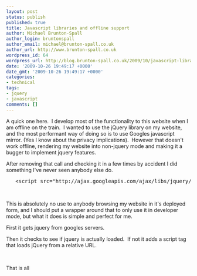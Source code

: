 ```yaml
---
layout: post
status: publish
published: true
title: Javascript libraries and offline support
author: Michael Brunton-Spall
author_login: bruntonspall
author_email: michael@brunton-spall.co.uk
author_url: http://www.brunton-spall.co.uk
wordpress_id: 64
wordpress_url: http://blog.brunton-spall.co.uk/2009/10/javascript-libraries-and-offline-support/
date: '2009-10-26 19:49:17 +0000'
date_gmt: '2009-10-26 19:49:17 +0000'
categories:
- technical
tags:
- jquery
- javascript
comments: []
---
```

<p>	A quick one here. &nbsp;I develop most of the functionality to this website when I am offline on the train. &nbsp;I wanted to use the jQuery library on my website, and the most performant way of doing so is to use Googles javascript mirror. (Yes I know about the privacy implications). &nbsp;However that doesn&#39;t work offline, rendering my website into non-jquery mode and making it a bugger to implement jquery features.</p>
<p>	After removing that call and checking it in a few times by accident I did something I&#39;ve never seen anybody else do.</p>
<pre>	&lt;script src=&quot;http://ajax.googleapis.com/ajax/libs/jquery/1.2/jquery.min.js&quot; type=&quot;text/javascript&quot;&gt;&lt;/script&gt;	&lt;script type=&quot;text/javascript&quot;&gt;	if (window.jQuery == null) {	document.write(&#39;&lt;scrip&#39;+&#39;t src=&quot;/static/js/jquery.js&quot;&gt;&lt;/scr&#39;+&#39;ipt&gt;&#39;);	}	&lt;/script&gt;</pre>
<p>	&nbsp;</p>
<p>	This is absolutely no use to anybody browsing my website in it&#39;s deployed form, and I should put a wrapper around that to only use it in developer mode, but what it does is simple and perfect for me.</p>
<p>	First it gets jquery from googles servers.</p>
<p>	Then it checks to see if jquery is actually loaded. &nbsp;If not it adds a script tag that loads jQuery from a relative URL.</p>
<p>	&nbsp;</p>
<p>	That is all</p>
